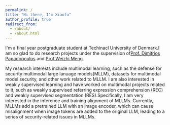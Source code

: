 ```yaml
---
permalink: /
title: "Hi there, I'm Xiaofu"
author_profile: true
redirect_from: 
  - /about/
  - /about.html
---
```


I'm a final year postgraduate student at Techinacl University of Denmark.I am so glad to do research projects under the supervision of[Prof. Dimitrios Papadopoulos](https://people.csail.mit.edu/dimpapa/) and [Prof.Weizhi Meng](https://scholar.google.com/citations?user=OlepJ5wAAAAJ).

My research interests include multimodal learning, such as the defense for security multimodal large lanuage models(MLLM), datasets for multimodal model security, and other work related to MLLM. I am also interested in weakly supervised learning and have worked on multimodal projects related to it, such as weakly supervised referring expression comprehension (REC) and weakly supervised segmentation (RES).Specifically, I am very interested in the inference and training alignment of MLLMs. Currently, MLLMs add a pretrained LLM with an image encoder, which can cause misalignment when image tokens are added to the original LLM, leading to a series of security-related issues in MLLMs.


